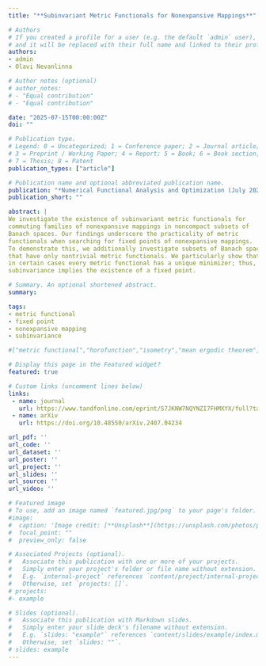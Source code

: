 ```yaml
---
title: "**Subinvariant Metric Functionals for Nonexpansive Mappings**"

# Authors
# If you created a profile for a user (e.g. the default `admin` user), write the username (folder name) here 
# and it will be replaced with their full name and linked to their profile.
authors:
- admin
- Olavi Nevanlinna

# Author notes (optional)
# author_notes:
# - "Equal contribution"
# - "Equal contribution"

date: "2025-07-15T00:00:00Z"
doi: ""

# Publication type.
# Legend: 0 = Uncategorized; 1 = Conference paper; 2 = Journal article;
# 3 = Preprint / Working Paper; 4 = Report; 5 = Book; 6 = Book section;
# 7 = Thesis; 8 = Patent
publication_types: ["article"]

# Publication name and optional abbreviated publication name.
publication: "*Numerical Functional Analysis and Optimization (July 2025)*"
publication_short: ""

abstract: |
We investigate the existence of subinvariant metric functionals for 
commuting families of nonexpansive mappings in noncompact subsets of 
Banach spaces. Our findings underscore the practicality of metric 
functionals when searching for fixed points of nonexpansive mappings. 
To demonstrate this, we additionally investigate subsets of Banach spaces 
that have only nontrivial metric functionals. We particularly show that 
in certain cases every metric functional has a unique minimizer; thus, 
subinvariance implies the existence of a fixed point.

# Summary. An optional shortened abstract.
summary: 

tags: 
- metric functional
- fixed point
- nonexpansive mapping
- subinvariance

#["metric functional","horofunction","isometry","mean ergodic theorem","fixed point","nonexpansive map","invariant subspace","firmly nonexpansive map"]

# Display this page in the Featured widget?
featured: true

# Custom links (uncomment lines below)
links:
 - name: journal
   url: https://www.tandfonline.com/eprint/S7JKNW7NQYNZI7FHMXYX/full?target=10.1080/01630563.2025.2528908
 - name: arXiv
   url: https://doi.org/10.48550/arXiv.2407.04234

url_pdf: ''
url_code: ''
url_dataset: ''
url_poster: ''
url_project: ''
url_slides: ''
url_source: ''
url_video: ''

# Featured image
# To use, add an image named `featured.jpg/png` to your page's folder. 
#image:
#  caption: 'Image credit: [**Unsplash**](https://unsplash.com/photos/pLCdAaMFLTE)'
#  focal_point: ""
#  preview_only: false

# Associated Projects (optional).
#   Associate this publication with one or more of your projects.
#   Simply enter your project's folder or file name without extension.
#   E.g. `internal-project` references `content/project/internal-project/index.md`.
#   Otherwise, set `projects: []`.
# projects:
#- example

# Slides (optional).
#   Associate this publication with Markdown slides.
#   Simply enter your slide deck's filename without extension.
#   E.g. `slides: "example"` references `content/slides/example/index.md`.
#   Otherwise, set `slides: ""`.
# slides: example
---
```

